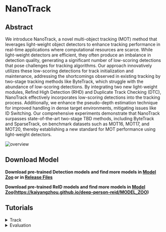 # NanoTrack

## Abstract
We introduce NanoTrack, a novel multi-object tracking (MOT) method that leverages light-weight object detectors to enhance tracking performance in real-time applications where computational resources are scarce. While light-weight detectors are efficient, they often produce an imbalance in detection quality, generating a significant number of low-scoring detections that pose challenges for tracking algorithms. Our approach innovatively utilizes these low-scoring detections for track initialization and maintenance, addressing the shortcomings observed in existing tracking by two-stage tracking methods like ByteTrack, which struggle with the abundance of low-scoring detections. By integrating two new light-weight modules, Refind High Detection (RHD) and Duplicate Track Checking (DTC), NanoTrack effectively incorporates low-scoring detections into the tracking process. Additionally, we enhance the pseudo-depth estimation technique for improved handling in dense target environments, mitigating issues like ID Switching. Our comprehensive experiments demonstrate that NanoTrack surpasses state-of-the-art two-stage TBD methods, including ByteTrack and SparseTrack, on benchmark datasets such as MOT16, MOT17, and MOT20, thereby establishing a new standard for MOT performance using light-weight detectors.

![overview](asserts/overview.png)

## Download Model

**Download pre-trained Detection models and find more models in [Model Zoo](#model-zoo) or in [Release Files](https://github.com/RangiLyu/nanodet/releases)**

**Download pre-trained ReID models and find more models in [Model Zoo](#model-zoo)(https://kaiyangzhou.github.io/deep-person-reid/MODEL_ZOO)**

## Tutorials

<details>
<summary>Track</summary>

```bash
$ python track.py --demo video --model your_model_path --reid-model your_reid_path --path your_video_path --tracking-method nanotrack
```
</details>

<details>
<summary>Evaluation</summary>

```bash
$ python val.py --demo image --model your_model_path --reid-model your_reid_path --benchmark MOT16 --tracking-method nanotrack
```
</details>
